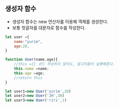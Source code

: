 ## 생성자 함수

- 생성자 함수는 new 연산자를 이용해 객체를 생성한다.
- 보통 첫글자를 대문자로 함수를 작성한다.

```javascript
let user ={
    name:"yurim",
    age:28,
}
```

```javascript
function User(name,age){
    //this ={} 코드 작성하지 않아도, 알고리즘이 실행해준다.
    this.name =name;
    this.age =age;
    //return this
}

let user1=new User('yurim',28)
let user2=new User('JH',38)
let user3=new User('riri',1)
```

